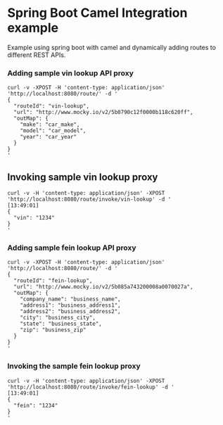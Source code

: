 # Spring Boot Camel Integration example
Example using spring boot with camel and dynamically adding routes to different REST APIs.

### Adding sample vin lookup API proxy
```
curl -v -XPOST -H 'content-type: application/json' 'http://localhost:8080/route/' -d '
{
  "routeId": "vin-lookup",
  "url": "http://www.mocky.io/v2/5b0790c12f0000b118c620ff",
  "outMap": {
    "make": "car_make",
    "model": "car_model",
    "year": "car_year"
  }
}
'
```

## Invoking sample vin lookup proxy
```
curl -v -H 'content-type: application/json' -XPOST 'http://localhost:8080/route/invoke/vin-lookup' -d '                                                                           [13:49:01]
{
  "vin": "1234"
}
'
```


### Adding sample fein lookup API proxy
```
curl -v -XPOST -H 'content-type: application/json' 'http://localhost:8080/route/' -d '
{
  "routeId": "fein-lookup",
  "url": "http://www.mocky.io/v2/5b085a743200008a0070027a",
  "outMap": {
    "company_name": "business_name",
    "address1": "business_address1",
    "address2": "business_address2",
    "city": "business_city",
    "state": "business_state",
    "zip": "business_zip"
  }
}
'
```

### Invoking the sample fein lookup proxy
```
curl -v -H 'content-type: application/json' -XPOST 'http://localhost:8080/route/invoke/fein-lookup' -d '                                                                           [13:49:01]
{
  "fein": "1234"
}
'
```
